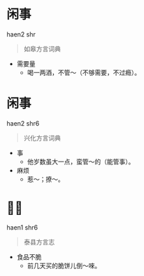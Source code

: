 # 闲事
haen2 shr
> 如皋方言词典
- 需要量
  - 喝一两酒，不管～（不够需要，不过瘾）。

# 闲事
haen2 shr6
> 兴化方言词典
- 事
  - 他岁数虽大一点，蛮管～的（能管事）。
- 麻烦
  - 惹～；撩～。

# 𢜩事
haen1 shr6
> 泰县方言志
- 食品不脆
  - 前几天买的脆饼儿倒～唻。
